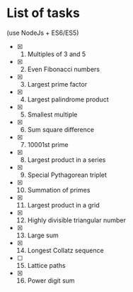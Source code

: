 # List of tasks
(use NodeJs + ES6/ES5)
- [x] 1. Multiples of 3 and 5
- [x] 2. Even Fibonacci numbers
- [x] 3. Largest prime factor
- [x] 4. Largest palindrome product
- [x] 5. Smallest multiple
- [x] 6. Sum square difference
- [x] 7. 10001st prime
- [x] 8. Largest product in a series
- [x] 9. Special Pythagorean triplet
- [x] 10. Summation of primes
- [x] 11. Largest product in a grid
- [x] 12. Highly divisible triangular number
- [x] 13. Large sum
- [x] 14. Longest Collatz sequence
- [ ] 15. Lattice paths
- [x] 16. Power digit sum